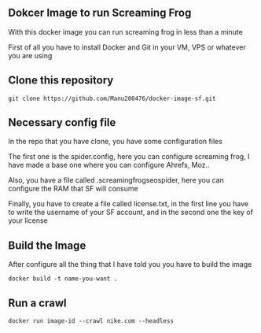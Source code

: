 ## Dokcer Image to run Screaming Frog

With this docker image you can run screaming frog in less than a minute

First of all you have to install Docker and Git in your VM, VPS or whatever you are using

## Clone this repository

    git clone https://github.com/Manu200476/docker-image-sf.git

## Necessary config file

In the repo that you have clone, you have some configuration files

The first one is the spider.config, here you can configure screaming frog, I have made a base one where you can configure Ahrefs, Moz..

Also, you have a file called .screamingfrogseospider, here you can configure the RAM that SF will consume

Finally, you have to create a file called license.txt, in the first line you have to write the username of your SF account, and in the second one the key of your license

## Build the Image

After configure all the thing that I have told you you have to build the image

    docker build -t name-you-want .

## Run a crawl

    docker run image-id --crawl nike.com --headless